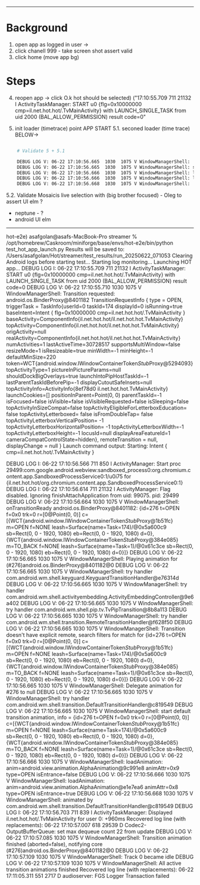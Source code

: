 

----------------------
# Background

1. open app as logged in user -> 
2. click chanell 999 - take screen shot assert valid
3. click home (move app bg)

# Steps

4. reopen app -> click O.k hot should be selected) ("17:10:55.709   711 21132 I ActivityTaskManager: START u0 {flg=0x10000000 cmp=il.net.hot.hot/.TvMainActivity} with LAUNCH_SINGLE_TASK from uid 2000 (BAL_ALLOW_PERMISSION) result code=0"

5. init loader (timetrace) point APP START 
5.1. seconed loader (time trace)
BELOW->
```bash 

    # Validate 5 + 5.1

    DEBUG LOG V: 06-22 17:10:56.665  1030  1075 V WindowManagerShell:  try handler com.android.wm.shell.transition.DefaultTransitionHandler@c819549
    DEBUG LOG V: 06-22 17:10:56.665  1030  1075 V WindowManagerShell: start default transition animation, info = {id=276 t=OPEN f=0x0 trk=0 r=[0@Point(0, 0)] c=[{WCT{android.window.IWindowContainerToken$Stub$Proxy@1b51fc} m=OPEN f=NONE leash=Surface(name=Task=174)/@0x5a600c9 sb=Rect(0, 0 - 1920, 1080) eb=Rect(0, 0 - 1920, 1080) d=0},{WCT{android.window.IWindowContainerToken$Stub$Proxy@384e085} m=TO_BACK f=NONE leash=Surface(name=Task=1)/@0x61c3ce sb=Rect(0, 0 - 1920, 1080) eb=Rect(0, 0 - 1920, 1080) d=0}]}
    DEBUG LOG V: 06-22 17:10:56.666  1030  1075 V WindowManagerShell: loadAnimation: anim=android.view.animation.AlphaAnimation@9c991e8 animAttr=0x9 type=OPEN isEntrance=false
    DEBUG LOG V: 06-22 17:10:56.666  1030  1075 V WindowManagerShell: loadAnimation: anim=android.view.animation.AlphaAnimation@e1e7ea6 animAttr=0x8 type=OPEN isEntrance=true
    DEBUG LOG V: 06-22 17:10:56.668  1030  1075 V WindowManagerShell:  animated by com.android.wm.shell.transition.DefaultTransitionHandler@c819549
```

5.2. Validate  Mosaicis  live selection with (big brother focused) - Oleg to assert UI elm  ?

- neptune - ? 
- android UI elm


----------------------


hot-e2e) asafgolan@asafs-MacBook-Pro streamer % /opt/homebrew/Caskroom/miniforge/base/envs/hot-e2e/bin/python test_hot_app_launch.py
Results will be saved to: /Users/asafgolan/Hot/streamer/test_results/run_20250622_071053
Clearing Android logs before starting test...
Starting log monitoring...
Launching HOT app...
DEBUG LOG I: 06-22 17:10:55.709   711 21132 I ActivityTaskManager: START u0 {flg=0x10000000 cmp=il.net.hot.hot/.TvMainActivity} with LAUNCH_SINGLE_TASK from uid 2000 (BAL_ALLOW_PERMISSION) result code=0
DEBUG LOG V: 06-22 17:10:55.710  1030  1075 V WindowManagerShell: Transition requested: android.os.BinderProxy@8401182 TransitionRequestInfo { type = OPEN, triggerTask = TaskInfo{userId=0 taskId=174 displayId=0 isRunning=true baseIntent=Intent { flg=0x10000000 cmp=il.net.hot.hot/.TvMainActivity } baseActivity=ComponentInfo{il.net.hot.hot/il.net.hot.hot.TvMainActivity} topActivity=ComponentInfo{il.net.hot.hot/il.net.hot.hot.TvMainActivity} origActivity=null realActivity=ComponentInfo{il.net.hot.hot/il.net.hot.hot.TvMainActivity} numActivities=1 lastActiveTime=30728517 supportsMultiWindow=false resizeMode=1 isResizeable=true minWidth=-1 minHeight=-1 defaultMinSize=220 token=WCT{android.window.IWindowContainerToken$Stub$Proxy@5294093} topActivityType=1 pictureInPictureParams=null shouldDockBigOverlays=true launchIntoPipHostTaskId=-1 lastParentTaskIdBeforePip=-1 displayCutoutSafeInsets=null topActivityInfo=ActivityInfo{8ef78d0 il.net.hot.hot.TvMainActivity} launchCookies=[] positionInParent=Point(0, 0) parentTaskId=-1 isFocused=false isVisible=false isVisibleRequested=false isSleeping=false topActivityInSizeCompat=false topActivityEligibleForLetterboxEducation= false topActivityLetterboxed= false isFromDoubleTap= false topActivityLetterboxVerticalPosition= -1 topActivityLetterboxHorizontalPosition= -1 topActivityLetterboxWidth=-1 topActivityLetterboxHeight=-1 locusId=null displayAreaFeatureId=1 cameraCompatControlState=hidden}, remoteTransition = null, displayChange = null }
Launch command output: Starting: Intent { cmp=il.net.hot.hot/.TvMainActivity }

DEBUG LOG I: 06-22 17:10:56.566   711   850 I ActivityManager: Start proc 29499:com.google.android.webview:sandboxed_process0:org.chromium.content.app.SandboxedProcessService0:1/u0i75 for  {il.net.hot.hot/org.chromium.content.app.SandboxedProcessService0:1}
DEBUG LOG I: 06-22 17:10:56.614   711 21132 I ActivityManager: Flag disabled. Ignoring finishAttachApplication from uid: 99075. pid: 29499
DEBUG LOG V: 06-22 17:10:56.664  1030  1075 V WindowManagerShell: onTransitionReady android.os.BinderProxy@8401182: {id=276 t=OPEN f=0x0 trk=0 r=[0@Point(0, 0)] c=[{WCT{android.window.IWindowContainerToken$Stub$Proxy@1b51fc} m=OPEN f=NONE leash=Surface(name=Task=174)/@0x5a600c9 sb=Rect(0, 0 - 1920, 1080) eb=Rect(0, 0 - 1920, 1080) d=0},{WCT{android.window.IWindowContainerToken$Stub$Proxy@384e085} m=TO_BACK f=NONE leash=Surface(name=Task=1)/@0x61c3ce sb=Rect(0, 0 - 1920, 1080) eb=Rect(0, 0 - 1920, 1080) d=0}]}
DEBUG LOG V: 06-22 17:10:56.665  1030  1075 V WindowManagerShell: Playing animation for (#276)android.os.BinderProxy@8401182@0
DEBUG LOG V: 06-22 17:10:56.665  1030  1075 V WindowManagerShell:  try handler com.android.wm.shell.keyguard.KeyguardTransitionHandler@e76314d
DEBUG LOG V: 06-22 17:10:56.665  1030  1075 V WindowManagerShell:  try handler com.android.wm.shell.activityembedding.ActivityEmbeddingController@9e6a402
DEBUG LOG V: 06-22 17:10:56.665  1030  1075 V WindowManagerShell:  try handler com.android.wm.shell.pip.tv.TvPipTransition@8b8a113
DEBUG LOG V: 06-22 17:10:56.665  1030  1075 V WindowManagerShell:  try handler com.android.wm.shell.transition.RemoteTransitionHandler@f628f50
DEBUG LOG V: 06-22 17:10:56.665  1030  1075 V WindowManagerShell: Transition doesn't have explicit remote, search filters for match for {id=276 t=OPEN f=0x0 trk=0 r=[0@Point(0, 0)] c=[{WCT{android.window.IWindowContainerToken$Stub$Proxy@1b51fc} m=OPEN f=NONE leash=Surface(name=Task=174)/@0x5a600c9 sb=Rect(0, 0 - 1920, 1080) eb=Rect(0, 0 - 1920, 1080) d=0},{WCT{android.window.IWindowContainerToken$Stub$Proxy@384e085} m=TO_BACK f=NONE leash=Surface(name=Task=1)/@0x61c3ce sb=Rect(0, 0 - 1920, 1080) eb=Rect(0, 0 - 1920, 1080) d=0}]}
DEBUG LOG V: 06-22 17:10:56.665  1030  1075 V WindowManagerShell:  Delegate animation for #276 to null
DEBUG LOG V: 06-22 17:10:56.665  1030  1075 V WindowManagerShell:  try handler com.android.wm.shell.transition.DefaultTransitionHandler@c819549
DEBUG LOG V: 06-22 17:10:56.665  1030  1075 V WindowManagerShell: start default transition animation, info = {id=276 t=OPEN f=0x0 trk=0 r=[0@Point(0, 0)] c=[{WCT{android.window.IWindowContainerToken$Stub$Proxy@1b51fc} m=OPEN f=NONE leash=Surface(name=Task=174)/@0x5a600c9 sb=Rect(0, 0 - 1920, 1080) eb=Rect(0, 0 - 1920, 1080) d=0},{WCT{android.window.IWindowContainerToken$Stub$Proxy@384e085} m=TO_BACK f=NONE leash=Surface(name=Task=1)/@0x61c3ce sb=Rect(0, 0 - 1920, 1080) eb=Rect(0, 0 - 1920, 1080) d=0}]}
DEBUG LOG V: 06-22 17:10:56.666  1030  1075 V WindowManagerShell: loadAnimation: anim=android.view.animation.AlphaAnimation@9c991e8 animAttr=0x9 type=OPEN isEntrance=false
DEBUG LOG V: 06-22 17:10:56.666  1030  1075 V WindowManagerShell: loadAnimation: anim=android.view.animation.AlphaAnimation@e1e7ea6 animAttr=0x8 type=OPEN isEntrance=true
DEBUG LOG V: 06-22 17:10:56.668  1030  1075 V WindowManagerShell:  animated by com.android.wm.shell.transition.DefaultTransitionHandler@c819549
DEBUG LOG I: 06-22 17:10:56.703   711   839 I ActivityTaskManager: Displayed il.net.hot.hot/.TvMainActivity for user 0: +960ms
Recovered log line (with replacements): 06-22 17:10:57.007   618 29539 D Codec2-OutputBufferQueue: set max dequeue count 22 from update
DEBUG LOG V: 06-22 17:10:57.085  1030  1075 V WindowManagerShell: Transition animation finished (aborted=false), notifying core (#276)android.os.BinderProxy@8401182@0
DEBUG LOG V: 06-22 17:10:57.109  1030  1075 V WindowManagerShell: Track 0 became idle
DEBUG LOG V: 06-22 17:10:57.109  1030  1075 V WindowManagerShell: All active transition animations finished
Recovered log line (with replacements): 06-22 17:11:05.311   551  2717 D audioserver: FGS Logger Transaction failed